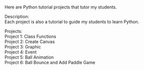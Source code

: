 Here are Python tutorial projects that tutor my students.<br />

Description: <br />
Each project is also a tutorial to guide my students to learn Python.<br />

Projects: <br />
Project 1: Class Functions <br />
Project 2: Create Canvas <br />
Project 3: Graphic <br />
Project 4: Event <br />
Project 5: Ball Animation <br />
Project 6: Ball Bounce and Add Paddle Game <br />

